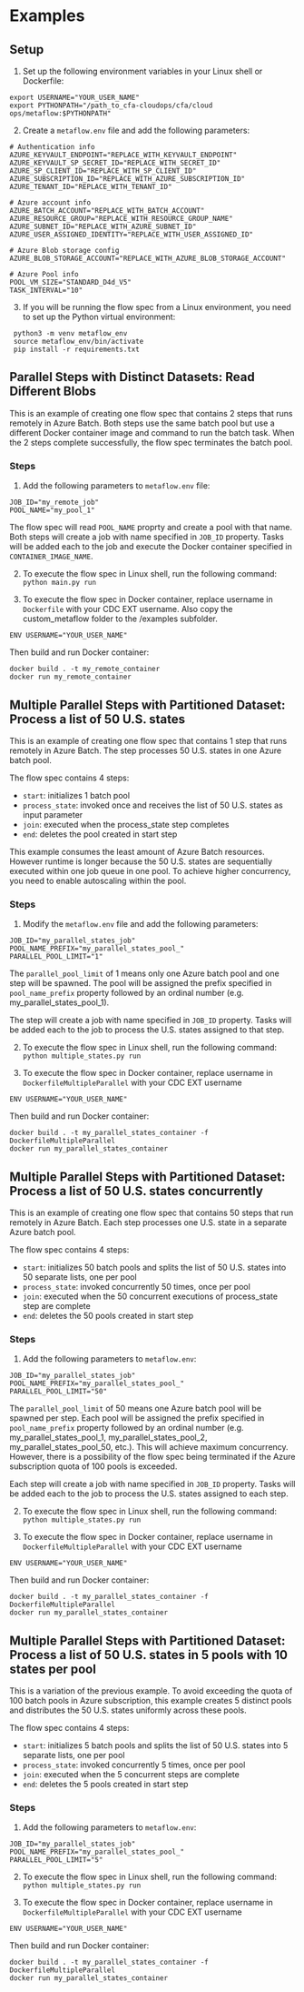 # Examples

## Setup
1. Set up the following environment variables in your Linux shell or Dockerfile:
 ```text
 export USERNAME="YOUR_USER_NAME"
 export PYTHONPATH="/path_to_cfa-cloudops/cfa/cloud ops/metaflow:$PYTHONPATH"
 ```

2. Create a `metaflow.env` file and add the following parameters:
```text
# Authentication info
AZURE_KEYVAULT_ENDPOINT="REPLACE_WITH_KEYVAULT_ENDPOINT"
AZURE_KEYVAULT_SP_SECRET_ID="REPLACE_WITH_SECRET_ID"
AZURE_SP_CLIENT_ID="REPLACE_WITH_SP_CLIENT_ID"
AZURE_SUBSCRIPTION_ID="REPLACE_WITH_AZURE_SUBSCRIPTION_ID"
AZURE_TENANT_ID="REPLACE_WITH_TENANT_ID"

# Azure account info
AZURE_BATCH_ACCOUNT="REPLACE_WITH_BATCH_ACCOUNT"
AZURE_RESOURCE_GROUP="REPLACE_WITH_RESOURCE_GROUP_NAME"
AZURE_SUBNET_ID="REPLACE_WITH_AZURE_SUBNET_ID"
AZURE_USER_ASSIGNED_IDENTITY="REPLACE_WITH_USER_ASSIGNED_ID"

# Azure Blob storage config
AZURE_BLOB_STORAGE_ACCOUNT="REPLACE_WITH_AZURE_BLOB_STORAGE_ACCOUNT"

# Azure Pool info
POOL_VM_SIZE="STANDARD_D4d_V5"
TASK_INTERVAL="10"
```
3. If you will be running the flow spec from a Linux environment, you need to set up the Python virtual environment:
```shell
 python3 -m venv metaflow_env
 source metaflow_env/bin/activate
 pip install -r requirements.txt
```

## Parallel Steps with Distinct Datasets: Read Different Blobs
This is an example of creating one flow spec that contains 2 steps that runs remotely in Azure Batch. Both steps use the same batch pool but use a different Docker container image and command to run the batch task. When the 2 steps complete successfully, the flow spec terminates the batch pool.

### Steps
1. Add the following parameters to `metaflow.env` file:
 ```text
 JOB_ID="my_remote_job"
 POOL_NAME="my_pool_1"
 ```

The flow spec will read `POOL_NAME` proprty and create a pool with that name. Both steps will create a job with name specified in `JOB_ID` property. Tasks will be added each to the job and execute the Docker container specified in `CONTAINER_IMAGE_NAME`.


2. To execute the flow spec in Linux shell, run the following command: `python main.py run`

3. To execute the flow spec in Docker container, replace username in `Dockerfile` with your CDC EXT username. Also copy the custom_metaflow folder to the /examples subfolder.

 ```text
 ENV USERNAME="YOUR_USER_NAME"
 ```

 Then build and run Docker container:
 ```shell
 docker build . -t my_remote_container
 docker run my_remote_container
 ```

## Multiple Parallel Steps with Partitioned Dataset: Process a list of 50 U.S. states
This is an example of creating one flow spec that contains 1 step that runs remotely in Azure Batch. The step processes 50 U.S. states in one Azure batch pool.

The flow spec contains 4 steps:
- `start`: initializes 1 batch pool
- `process_state`: invoked once and receives the list of 50 U.S. states as input parameter
- `join`: executed when the process_state step completes
- `end`: deletes the pool created in start step

This example consumes the least amount of Azure Batch resources. However runtime is longer because the 50 U.S. states are sequentially executed within one job queue in one pool. To achieve higher concurrency, you need to enable autoscaling within the pool.

### Steps
1. Modify the `metaflow.env` file and add the following parameters:
 ```text
 JOB_ID="my_parallel_states_job"
 POOL_NAME_PREFIX="my_parallel_states_pool_"
 PARALLEL_POOL_LIMIT="1"
 ```

 The `parallel_pool_limit` of 1 means only one Azure batch pool and one step will be spawned. The pool will be assigned the prefix specified in `pool_name_prefix` property followed by an ordinal number (e.g. my_parallel_states_pool_1).

 The step will create a job with name specified in `JOB_ID` property. Tasks will be added each to the job to process the U.S. states assigned to that step.

2. To execute the flow spec in Linux shell, run the following command: `python multiple_states.py run`

3. To execute the flow spec in Docker container, replace username in `DockerfileMultipleParallel` with your CDC EXT username
 ```text
 ENV USERNAME="YOUR_USER_NAME"
 ```

 Then build and run Docker container:
 ```shell
 docker build . -t my_parallel_states_container -f DockerfileMultipleParallel
 docker run my_parallel_states_container
 ```


## Multiple Parallel Steps with Partitioned Dataset: Process a list of 50 U.S. states concurrently
This is an example of creating one flow spec that contains 50 steps that run remotely in Azure Batch. Each step processes one U.S. state in a separate Azure batch pool.

The flow spec contains 4 steps:
- `start`: initializes 50 batch pools and splits the list of 50 U.S. states into 50 separate lists, one per pool
- `process_state`: invoked concurrently 50 times, once per pool
- `join`: executed when the 50 concurrent executions of process_state step are complete
- `end`: deletes the 50 pools created in start step

### Steps
1. Add the following parameters to `metaflow.env`:
 ```text
 JOB_ID="my_parallel_states_job"
 POOL_NAME_PREFIX="my_parallel_states_pool_"
 PARALLEL_POOL_LIMIT="50"
 ```

 The `parallel_pool_limit` of 50 means one Azure batch pool will be spawned per step. Each pool will be assigned the prefix specified in `pool_name_prefix` property followed by an ordinal number (e.g. my_parallel_states_pool_1, my_parallel_states_pool_2, my_parallel_states_pool_50, etc.). This will achieve maximum concurrency. However, there is a possibility of the flow spec being terminated if the Azure subscription quota of 100 pools is exceeded.

 Each step will create a job with name specified in `JOB_ID` property. Tasks will be added each to the job to process the U.S. states assigned to each step.

2. To execute the flow spec in Linux shell, run the following command: `python multiple_states.py run`

3. To execute the flow spec in Docker container, replace username in `DockerfileMultipleParallel` with your CDC EXT username
 ```text
 ENV USERNAME="YOUR_USER_NAME"
 ```

 Then build and run Docker container:
 ```shell
 docker build . -t my_parallel_states_container -f DockerfileMultipleParallel
 docker run my_parallel_states_container
 ```


## Multiple Parallel Steps with Partitioned Dataset: Process a list of 50 U.S. states in 5 pools with 10 states per pool
This is a variation of the previous example. To avoid exceeding the quota of 100 batch pools in Azure subscription, this example creates 5 distinct pools and distributes the 50 U.S. states uniformly across these pools.

The flow spec contains 4 steps:
- `start`: initializes 5 batch pools and splits the list of 50 U.S. states into 5 separate lists, one per pool
- `process_state`: invoked concurrently 5 times, once per pool
- `join`: executed when the 5 concurrent steps are complete
- `end`: deletes the 5 pools created in start step


### Steps
1. Add the following parameters to `metaflow.env`:
 ```text
 JOB_ID="my_parallel_states_job"
 POOL_NAME_PREFIX="my_parallel_states_pool_"
 PARALLEL_POOL_LIMIT="5"
 ```

2. To execute the flow spec in Linux shell, run the following command: `python multiple_states.py run`

3. To execute the flow spec in Docker container, replace username in `DockerfileMultipleParallel` with your CDC EXT username
 ```text
 ENV USERNAME="YOUR_USER_NAME"
 ```

 Then build and run Docker container:
 ```shell
 docker build . -t my_parallel_states_container -f DockerfileMultipleParallel
 docker run my_parallel_states_container
 ```
